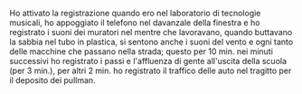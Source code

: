 Ho attivato la registrazione quando ero nel laboratorio di tecnologie musicali, ho appoggiato il telefono 
nel davanzale della finestra e ho registrato i suoni dei muratori nel mentre che lavoravano, quando buttavano la sabbia nel
tubo in plastica, si sentono anche i suoni del vento e ogni tanto delle macchine che passano nella strada; questo per 10 min.
nei minuti successivi ho registrato i passi e l'affluenza di gente all'uscita della scuola (per 3 min.), per altri 2 min. 
ho registrato il traffico delle auto nel tragitto per il deposito dei pullman.

